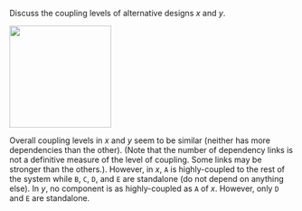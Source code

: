 <panel header=":lock::key: Coupling levels of alternative designs">
<question has-input="true">

Discuss the coupling levels of alternative designs _x_ and _y_.

<tip-box>

<img src="{{baseUrl}}/designPrinciples/coupling/what/images/alternativeDesigns.png" height="180" />
<p/>

</tip-box>

<div slot="answer">

Overall coupling levels in _x_ and _y_ seem to be similar (neither has more dependencies than the other). (Note that the number of dependency links is not a definitive measure of the level of coupling. Some links may be stronger than the others.). However, in _x_, `A` is highly-coupled to the rest of the system while `B`, `C`, `D`, and `E` are standalone (do not depend on anything else). In _y_, no component is as highly-coupled as `A` of _x_. However, only `D` and `E` are standalone.

</div>
</question>
</panel>
